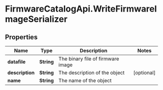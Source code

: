 # FirmwareCatalogApi.WriteFirmwareImageSerializer

## Properties
Name | Type | Description | Notes
------------ | ------------- | ------------- | -------------
**datafile** | **String** | The binary file of firmware image | 
**description** | **String** | The description of the object | [optional] 
**name** | **String** | The name of the object | 


